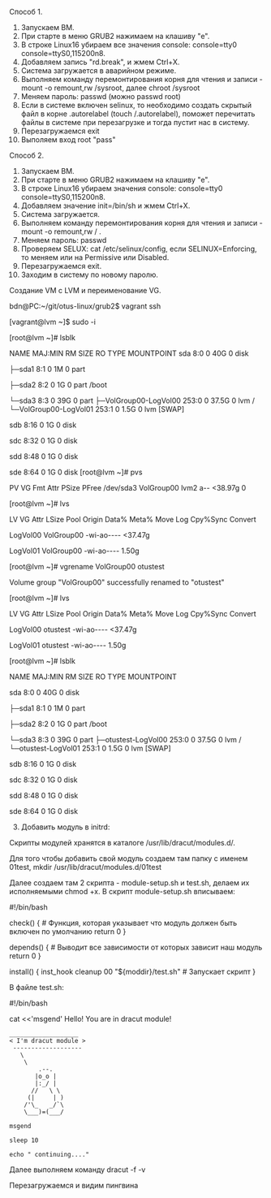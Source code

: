 Способ 1.

1. Запускаем ВМ.
2. При старте в меню GRUB2 нажимаем на клашиву "e".
3. В строке Linux16 убираем  все значения console: console=tty0 console=ttyS0,115200n8.
4. Добавляем запись "rd.break", и жмем Ctrl+X.
5. Система загружается в аварийном режиме.
6. Выполняем команду перемонтирования корня для чтения и записи - mount -o remount,rw /sysroot, далее chroot /sysroot
7. Меняем пароль: passwd (можно passwd root)
8. Если в системе включен selinux, то необходимо создать скрытый файл в корне .autorelabel (touch /.autorelabel), поможет перечитать файлы в системе при перезагрузке и тогда пустит нас в систему.
9. Перезагружаемся exit 
10. Выполяем вход root "pass"
 
Способ 2.

1. Запускаем ВМ.
2. При старте в меню GRUB2 нажимаем на клашиву "e".
3. В строке Linux16 убираем значения console: console=tty0 console=ttyS0,115200n8.
4. Добавляем значение init=/bin/sh и жмем Ctrl+X.
5. Система загружается.
6. Выполняем команду перемонтирования корня для чтения и записи - mount -o remount,rw / .
7. Меняем пароль: passwd
8. Проверяем SELUX:  cat /etc/selinux/config, если SELINUX=Enforcing, то меняем или на Permissive или Disabled.
9. Перезагружаемся exit.
10. Заходим в систему по новому паролю.

Создание VM с LVM и переименование VG.


bdn@PC:~/git/otus-linux/grub2$ vagrant ssh 

[vagrant@lvm ~]$ sudo -i

[root@lvm ~]# lsblk

NAME                    MAJ:MIN RM  SIZE RO TYPE MOUNTPOINT
sda                       8:0    0   40G  0 disk 

├─sda1                    8:1    0    1M  0 part 

├─sda2                    8:2    0    1G  0 part /boot

└─sda3                    8:3    0   39G  0 part 
  ├─VolGroup00-LogVol00 253:0    0 37.5G  0 lvm  /
  └─VolGroup00-LogVol01 253:1    0  1.5G  0 lvm  [SWAP]

sdb                       8:16   0    1G  0 disk 

sdc                       8:32   0    1G  0 disk 

sdd                       8:48   0    1G  0 disk 

sde                       8:64   0    1G  0 disk 
[root@lvm ~]# pvs
 
 PV         VG         Fmt  Attr PSize   PFree
  /dev/sda3  VolGroup00 lvm2 a--  <38.97g    0 


[root@lvm ~]# lvs
 
 LV       VG         Attr       LSize   Pool Origin Data%  Meta%  Move Log Cpy%Sync Convert
 
 LogVol00 VolGroup00 -wi-ao---- <37.47g                                                    
 
 LogVol01 VolGroup00 -wi-ao----   1.50g                                                    

[root@lvm ~]# vgrename VolGroup00 otustest
 
 Volume group "VolGroup00" successfully renamed to "otustest"


[root@lvm ~]# lvs
 
 LV       VG       Attr       LSize   Pool Origin Data%  Meta%  Move Log Cpy%Sync Convert
 
 LogVol00 otustest -wi-ao---- <37.47g                                                    
 
 LogVol01 otustest -wi-ao----   1.50g                                                    


[root@lvm ~]# lsblk

NAME                  MAJ:MIN RM  SIZE RO TYPE MOUNTPOINT

sda                     8:0    0   40G  0 disk 

├─sda1                  8:1    0    1M  0 part 

├─sda2                  8:2    0    1G  0 part /boot

└─sda3                  8:3    0   39G  0 part 
  ├─otustest-LogVol00 253:0    0 37.5G  0 lvm  /
  └─otustest-LogVol01 253:1    0  1.5G  0 lvm  [SWAP]

sdb                     8:16   0    1G  0 disk 

sdc                     8:32   0    1G  0 disk 

sdd                     8:48   0    1G  0 disk 

sde                     8:64   0    1G  0 disk 

3. Добавить модуль в initrd:

Скрипты модулей хранятся в каталоге /usr/lib/dracut/modules.d/. 

Для того чтобы добавить свой модуль создаем там папку с именем 01test, mkdir /usr/lib/dracut/modules.d/01test

Далее создаем там 2 скрипта - module-setup.sh и test.sh, делаем их исполняемыми chmod +x. В скрипт module-setup.sh вписываем:

#!/bin/bash

check() { # Функция, которая указывает что модуль должен быть включен по умолчанию
    return 0
}

depends() { # Выводит все зависимости от которых зависит наш модуль
    return 0
}

install() {
    inst_hook cleanup 00 "${moddir}/test.sh" # Запускает скрипт
}

В файле test.sh:

#!/bin/bash

cat <<'msgend'
Hello! You are in dracut module!
```
___________________
< I'm dracut module >
 -------------------
   \
    \
        .--.
       |o_o |
       |:_/ |
      //   \ \
     (|     | )
    /'\_   _/`\
    \___)=(___/

msgend

sleep 10

echo " continuing...."
```
Далее выполняем команду dracut -f -v

Перезагружаемся и видим пингвина
